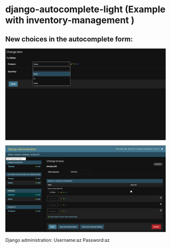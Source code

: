   # django-autocomplete-light (Example with inventory-management )
 
  
  
  
  ## New choices in the autocomplete form:
![Example Image](Capture%20d’écran%202023-06-02%20à%2017.53.56.png)


![Example Image](Capture%20d’écran%202023-06-02%20à%2017.54.07.png)


Django administration:
Username:az
Password:az
